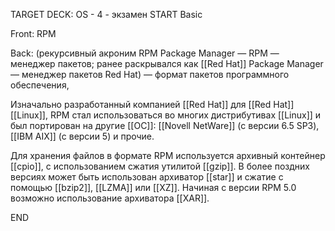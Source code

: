 TARGET DECK: OS - 4 - экзамен
START
Basic

Front: RPM  

Back: (рекурсивный акроним RPM Package Manager — RPM — менеджер пакетов; 
ранее раскрывался как [[Red Hat]] Package Manager — менеджер пакетов Red Hat) — формат пакетов программного обеспечения, 



Изначально разработанный компанией [[Red Hat]] для [[Red Hat]] [[Linux]], RPM стал использоваться во многих дистрибутивах [[Linux]] и был портирован на другие [[ОС]]: [[Novell NetWare]] (с версии 6.5 SP3), [[IBM AIX]] (с версии 5) и прочие.

Для хранения файлов в формате RPM используется архивный контейнер [[cpio]], с использованием сжатия утилитой [[gzip]]. В более поздних версиях может быть использован архиватор [[star]] и сжатие с помощью [[bzip2]], [[LZMA]] или [[XZ]]. Начиная с версии RPM 5.0 возможно использование архиватора [[XAR]].
<!--ID: 1663488761142-->
END 
